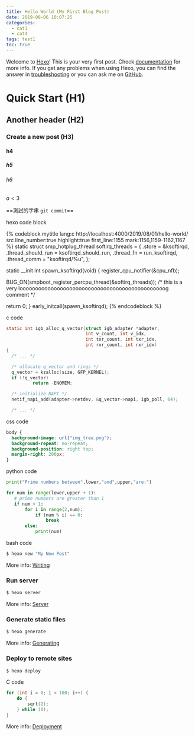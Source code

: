 ```yaml
---
title: Hello World (My First Blog Post)
date: 2019-08-06 10:07:25
categories:
  - cat1
  - cat4
tags: test1
toc: true
---
```


Welcome to [Hexo](https://hexo.io/)! This is your very first post. Check [documentation](https://hexo.io/docs/) for more info. If you get any problems when using Hexo, you can find the answer in [troubleshooting](https://hexo.io/docs/troubleshooting.html) or you can ask me on [GitHub](https://github.com/hexojs/hexo/issues).

# Quick Start (H1)
## Another header (H2)
### Create a new post (H3)
#### h4
##### h5
###### h6

$a < 3$

==測試的字串 `git commit`==

hexo code block

{% codeblock mytitle lang:c http://localhost:4000/2019/08/01/hello-world/ src line_number:true highlight:true first_line:1155 mark:1156,1159-1162,1167 %}
static struct smp_hotplug_thread softirq_threads = {
  .store              = &ksoftirqd,
  .thread_should_run  = ksoftirqd_should_run,
  .thread_fn          = run_ksoftirqd,
  .thread_comm        = "ksoftirqd/%u",
};

static __init int spawn_ksoftirqd(void)
{
  register_cpu_notifier(&cpu_nfb);

  BUG_ON(smpboot_register_percpu_thread(&softirq_threads));
  /* this is a very looooooooooooooooooooooooooooooooooooooooooooooog comment */

  return 0;
}
early_initcall(spawn_ksoftirqd);
{% endcodeblock %}

c code

```c
static int igb_alloc_q_vector(struct igb_adapter *adapter,
                              int v_count, int v_idx,
                              int txr_count, int txr_idx,
                              int rxr_count, int rxr_idx)
{
  /* ... */

  /* allocate q_vector and rings */
  q_vector = kzalloc(size, GFP_KERNEL);
  if (!q_vector)
          return -ENOMEM;

  /* initialize NAPI */
  netif_napi_add(adapter->netdev, &q_vector->napi, igb_poll, 64);

  /* ... */
```

css code

```css
body {
  background-image: url("img_tree.png");
  background-repeat: no-repeat;
  background-position: right top;
  margin-right: 200px;
}
```

python code

```python
print("Prime numbers between",lower,"and",upper,"are:")

for num in range(lower,upper + 1):
   # prime numbers are greater than 1
   if num > 1:
       for i in range(2,num):
           if (num % i) == 0:
               break
       else:
           print(num)
```

bash code

```bash
$ hexo new "My New Post"
```

More info: [Writing](https://hexo.io/docs/writing.html)

### Run server

```bash
$ hexo server
```

More info: [Server](https://hexo.io/docs/server.html)

### Generate static files

```bash
$ hexo generate
```

More info: [Generating](https://hexo.io/docs/generating.html)

### Deploy to remote sites

``` bash
$ hexo deploy
```

C code

``` c
for (int i = 0; i < 100; i++) {
    do {
        sqrt(2);
    } while (0);
}
```

More info: [Deployment](https://hexo.io/docs/deployment.html)
